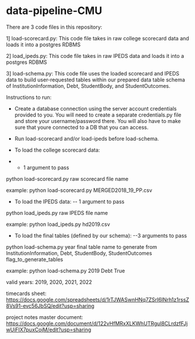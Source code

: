 # data-pipeline-CMU

There are 3 code files in this repository:

1] load-scorecard.py: This code file takes in raw college scorecard data and loads it into a postgres RDBMS

2] load_ipeds.py: This code file takes in raw IPEDS data and loads it into a postgres RDBMS

3] load-schema.py: This code file uses the loaded scorecard and IPEDS data to build user-requested tables within our prepared data table schema of InstitutionInformation, Debt, StudentBody, and StudentOutcomes. 


Instructions to run: 

- Create a database connection using the server account credentials provided to you. You will need to create a separate credentials.py file and store your username/password there. You will also have to make sure that youre connected to a DB that you can access.
- Run load-scorecard and/or load-ipeds before load-schema. 

- To load the college scorecard data:
- - 1 argument to pass

python load-scorecard.py raw scorecard file name

example: python load-scorecard.py MERGED2018_19_PP.csv

- To load the IPEDS data:
-- 1 argument to pass
  
python load_ipeds.py raw IPEDS file name

example: python load_ipeds.py hd2019.csv

- To load the final tables (defined by our schema):
  --3 arguments to pass
  
python load-schema.py year final table name to generate from InstitutionInformation, Debt, StudentBody, StudentOutcomes flag_to_generate_tables

example: python load-schema.py 2019 Debt True

valid years: 2019, 2020, 2021, 2022



timecards sheet: https://docs.google.com/spreadsheets/d/1rTJWASwnHNq7ZSrI6INrh1z1rssZ8Vs91-evc56JbSQ/edit?usp=sharing

project notes master document: https://docs.google.com/document/d/122vHfMRxXLKWhUTRgul8CLrdzfFJjwUiFIX7puxCojM/edit?usp=sharing
